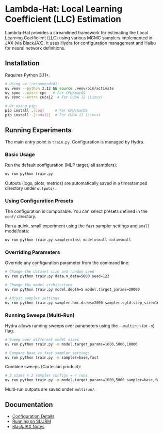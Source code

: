 # Lambda-Hat: Local Learning Coefficient (LLC) Estimation

Lambda-Hat provides a streamlined framework for estimating the Local Learning Coefficient (LLC) using various MCMC samplers implemented in JAX (via BlackJAX). It uses Hydra for configuration management and Haiku for neural network definitions.

## Installation

Requires Python 3.11+.

```bash
# Using uv (recommended):
uv venv --python 3.12 && source .venv/bin/activate
uv sync --extra cpu   # For CPU/macOS
uv sync --extra cuda12  # For CUDA 12 (Linux)

# Or using pip:
pip install .[cpu]     # For CPU/macOS
pip install .[cuda12]  # For CUDA 12 (Linux)
```

## Running Experiments

The main entry point is `train.py`. Configuration is managed by Hydra.

### Basic Usage

Run the default configuration (MLP target, all samplers):

```bash
uv run python train.py
```

Outputs (logs, plots, metrics) are automatically saved in a timestamped directory under `outputs/`.

### Using Configuration Presets

The configuration is composable. You can select presets defined in the `conf/` directory.

Run a quick, small experiment using the `fast` sampler settings and `small` model/data:

```bash
uv run python train.py sampler=fast model=small data=small
```

### Overriding Parameters

Override any configuration parameter from the command line:

```bash
# Change the dataset size and random seed
uv run python train.py data.n_data=5000 seed=123

# Change the model architecture
uv run python train.py model.depth=5 model.target_params=20000

# Adjust sampler settings
uv run python train.py sampler.hmc.draws=2000 sampler.sgld.step_size=1e-5
```

### Running Sweeps (Multi-Run)

Hydra allows running sweeps over parameters using the `--multirun` (or `-m`) flag.

```bash
# Sweep over different model sizes
uv run python train.py -m model.target_params=1000,5000,10000

# Compare base vs fast sampler settings
uv run python train.py -m sampler=base,fast
```

Combine sweeps (Cartesian product):

```bash
# 2 sizes x 2 sampler configs = 4 runs
uv run python train.py -m model.target_params=1000,5000 sampler=base,fast
```

Multi-run outputs are saved under `multirun/`.

## Documentation

- [Configuration Details](./docs/configuration.md)
- [Running on SLURM](./docs/parallelism.md)
- [BlackJAX Notes](./docs/blackjax.md)

